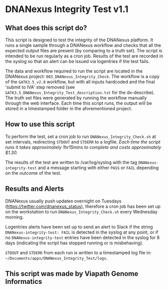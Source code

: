 # DNANexus Integrity Test v1.1

## What does this script do?
This script is designed to test the integrity of the DNANexus platform. It runs a single sample through a DNANexus workflow and checks that all the expected output files are present (by comparing to a truth set). The script is intended to be run regularly as a cron job. Results of the test are recorded in the syslog so that an alert can be issued via logentries if the test fails.

The data and workflow required to run the script are located in the DNANexus project: `003_DNANexus_Integrity_Check`. The workflow is a copy of the `GATK3.5_v2.8` workflow, but with all inputs hardcoded and the final 'submit to IVA' step removed (see `GATK3.5_DNANexus_Integrity_Test_description.txt` for the dx-describe). The truth set files were generated by running the workflow manually through the web interface. Each time this script runs, the output will be stored in a timestamped folder in the aforementioned project.

## How to use this script
To perform the test, set a cron job to run `DNANexus_Integrity_Check.sh` at set intervals, redirecting `STDOUT` and `STDERR` to a logfile.  *Each time the script runs it takes approximately 1hr15mins to complete and costs approximately $1.30.*

The results of the test are written to /var/log/syslog with the tag `DNANexus-integrity-test` and a message starting with either `PASS` or `FAIL` depending on the outcome of the test.

## Results and Alerts
DNANexus usually push updates overnight on Tuesdays (https://twitter.com/dnanexus_status), therefore a cron job has been set up on the workstation to run `DNANexus_Integrity_Check.sh` every Wednesday morning.

Logentries alerts have been set up to send an alert to Slack if the string `DNANexus-integrity-test: FAIL` is detected in the syslog at any point, or if no `DNANexus-integrity-test` entries have been detected in the syslog for 8 days (indicating the script has stopped running or is misbehaving).

`STDOUT` and `STDERR` from each run is written to a timestamped log file in: `~/Documents/apps/DNANexus_Integrity_Test/logs`.

## This script was made by Viapath Genome Informatics
